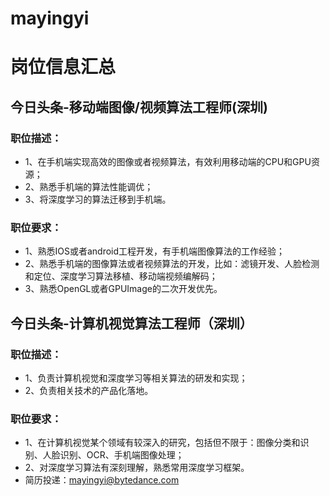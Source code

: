# mayingyi

# 岗位信息汇总
## 今日头条-移动端图像/视频算法工程师(深圳)
### 职位描述：
* 1、在手机端实现高效的图像或者视频算法，有效利用移动端的CPU和GPU资源；
* 2、熟悉手机端的算法性能调优；
* 3、将深度学习的算法迁移到手机端。
### 职位要求：
* 1、熟悉IOS或者android工程开发，有手机端图像算法的工作经验；
* 2、熟悉手机端的图像算法或者视频算法的开发，比如：滤镜开发、人脸检测和定位、深度学习算法移植、移动端视频编解码；
* 3、熟悉OpenGL或者GPUImage的二次开发优先。


## 今日头条-计算机视觉算法工程师（深圳）
### 职位描述：
* 1、负责计算机视觉和深度学习等相关算法的研发和实现；
* 2、负责相关技术的产品化落地。
### 职位要求：
* 1、在计算机视觉某个领域有较深入的研究，包括但不限于：图像分类和识别、人脸识别、OCR、手机端图像处理；
* 2、对深度学习算法有深刻理解，熟悉常用深度学习框架。
* 简历投递：mayingyi@bytedance.com

